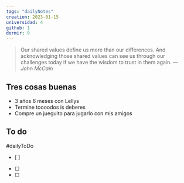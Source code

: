 ```yaml
---
tags: "dailyNotes"
creation: 2023-01-15
universidad: 4
github: 1
dormir: 9
---
```


> Our shared values define us more than our differences. And acknowledging those shared values can see us through our challenges today if we have the wisdom to trust in them again.
> — <cite>John McCain</cite>

## Tres cosas buenas 
- 3 años 6 meses con Lellys
- Termine toooodos is deberes
- Compre un jueguito para jugarlo con mis amigos

## To do
#dailyToDo
- [ ] 
- [ ] 
- [ ] 
